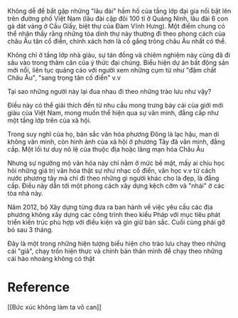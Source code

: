 Không dễ để bắt gặp những "lâu đài" hầm hố của tầng lớp đại gia nổi bật lên trên đường phố Việt Nam (lâu đài cặp đôi 100 tỉ ở Quảng Ninh, lâu đài 6 con gà dát vàng ở Cầu Giấy, biệt thự của Đàm Vĩnh Hưng). Một điểm chung có thể nhận thấy rằng những tòa dinh thự này thường đi theo phong cách của châu Âu tân cổ điển, chính xách hơn là cố gắng trông châu Âu nhất có thể. 

Không chỉ ở tầng lớp nhà giàu, sự tán đồng và chiêm nghiệm này cũng đã đi sâu vào trong thâm căn của ý thức đại chúng. Biểu hiện dự án bất động sản mới nổi, liên tục quảng cáo với người xem những cụm từ như "đậm chất Châu Âu", "sang trọng tân cố điển" v.v

Tại sao những người này lại đua nhau đi theo những trào lưu như vậy? 

Điều này có thể giải thích đến từ nhu cầu mong trưng bày cải của giới mới giàu của Việt Nam, mong muốn thể hiện qua sự văn minh, đẳng cấp như một tầng lớp trên của xã hội. 

Trong suy nghĩ của họ, bản sắc văn hóa phương Đông là lạc hậu, man di không văn minh, còn hình ảnh của xã hội ở phương Tây đã văn minh, đẳng cấp. Một lối tư duy nô lệ của thuộc địa hoặc lãng mạn hóa Châu Âu

Nhưng sự ngưỡng mộ văn hóa này chỉ nằm ở mức bề mặt, mấy ai chịu học hỏi những giá trị văn hóa thật sự như nhạc cố điển, văn học v.v từ cách nước phương tây mà chỉ đi theo những gì người khác cho là đẹp, là đẳng cấp. Điều này dẫn tới một phong cách xây dựng kệch cỡm và "nhái" ở các tòa nhà này.

Năm 2012, bộ Xây dựng từng đưa ra ban hành về việc yêu cầu các địa phương không xây dựng các công trình theo kiểu Pháp với mục tiêu phát triển kiến trúc phù hợp với điều kiện và gìn giữ bản sắc. Cuối cùng phải gỡ bỏ sau 3 tháng.

Đây là một trong những hiện tượng biểu hiện cho trào lưu chạy theo những cái "giả", chạy trốn hiện thực và chính bản thân mình để chạy theo những cái hào nhoáng không có thật

# Reference
[[Bức xúc không làm ta vô can]]


